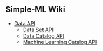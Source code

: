 ## Simple-ML Wiki
* [Data API][data_api]
   * [Data Set API][dataset_api]
   * [Data Catalog API][data_catalog_api]
   * [Machine Learning Catalog API][ml_catalog_api]

[data_api]: https://github.com/Anzumana/Simple-ML/wiki/Data-API
[dataset_api]: https://github.com/Anzumana/Simple-ML/wiki/Dataset-API
[data_catalog_api]: https://github.com/Anzumana/Simple-ML/wiki/Data-Catalog-API
[ml_catalog_api]: https://github.com/Anzumana/Simple-ML/wiki/Machine-Learning-Catalog-API